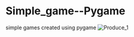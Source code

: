 # Simple_game--Pygame
simple games created using pygame
![Produce_1](https://user-images.githubusercontent.com/66046519/185104391-25252058-291a-4d23-bb64-dc55da57f29d.gif)
